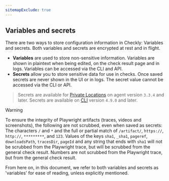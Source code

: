 ```yaml
---
sitemapExclude: true
---
```


## Variables and secrets
There are two ways to store configuration information in Checkly: Variables and secrets. Both variables and secrets are encrypted at rest and in flight.
- **Variables** are used to store non-sensitive information. Variables are shown in plaintext when being edited, on the check result page and in logs. Variables can be accessed via the CLI and API.
- **Secrets** allow you to store sensitive data for use in checks. Once saved secrets are never shown in the UI or in logs. The secret value cannot be accessed via the CLI or API.

> Secrets are available for [Private Locations](/docs/private-locations/) on agent version `3.3.4` and later. Secrets are available on [CLI](/docs/cli/) version `4.9.0` and later.

> [!WARNING]
> To ensure the integrity of Playwright artifacts (traces, videos and screenshots), the following are not scrubbed, even when saved as secrets: The characters `/` and `*` and the full or partial match of `/artifact/`, `https://`, `http://`, `*********`, and `123`.
> Values of the keys `sha1`, `_sha1`, `pageref`, `downloadsPath`, `tracesDir`, `pageId` and any string that ends with `sha1` will not be scrubbed from the Playwright trace, but will be scrubbed from the general check result.
> Numbers are not scrubbed from the Playwright trace, but from the general check result.

From here on, in this document, we refer to both variables and secrets as 'variables' for ease of reading, unless explicitly mentioned.
